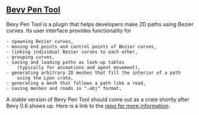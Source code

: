 ## [Bevy Pen Tool](https://github.com/eliotbo/bevy_pen_tool)

Bevy Pen Tool is a plugin that helps developers make 2D paths using
Bezier curves. Its user interface provides functionality for

    - spawning Bezier curves,
    - moving end points and control points of Bezier curves,
    - linking individual Bezier curves to each other,
    - grouping curves,
    - saving and loading paths as look-up tables 
        (typically for animations and agent movement),
    - generating arbitrary 2D meshes that fill the interior of a path 
        using the Lyon crate,
    - generating a mesh that follows a path like a road,
    - saving meshes and roads in ".obj" format,

A stable version of Bevy Pen Tool should come out as a crate shortly after Bevy 0.6 shows up.
Here is a link to the [repo for more information](https://github.com/eliotbo/bevy_pen_tool).
